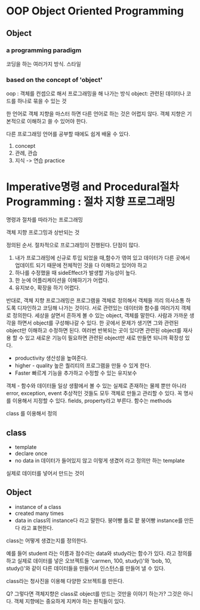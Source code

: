 #  OOP Object Oriented Programming

## Object 
### a programming paradigm
코딩을 하는 여러가지 방식. 스타일 
### based on the concept of 'object' 
oop : 
객체를 컨셉으로 해서 프로그래밍을 해 나가는 방식
object: 관련된 데이터나 코드를 하나로 묶을 수 있는 것

한 언어로 객체 지향을 마스터 하면 다른 언어로 하는 것은 어렵지 않다.
객체 지향은 기본적으로 이해하고 쓸 수 있어야 한다.

다른 프로그래밍 언어를 공부할 때에도 쉽게 배울 수 있다.

1. concept
2. 관례, 관습
3. 지식 -> 연습 practice

# Imperative명령 and Procedural절차 Programming : 절차 지향 프로그래밍

명령과 절차를 따라가는 프로그래밍

객체 지향 프로그밍과 상반되는 것

정의된 순서. 절차적으로 프로그래밍이 진행된다.
단점이 많다. 
1. 내가 프로그래밍에 신규로 투입 되었을 때,함수가 엮여 있고 데이터가 다른 곳에서 업데이트 되기 때문에 전체적인 것을 다 이해하고 있어야 하고 
2. 하나를 수정했을 때 sideEffect가 발생할 가능성이 높다.
3. 한 눈에 어플리케이션을 이해햐기가 어렵다.
4. 유지보수, 확장을 하기 어렵다. 


반대로, 객체 지향 프로그래밍은
프로그램을 객체로 정의해서 객체들 끼리 의사소통 하도록 디자인하고 코딩해 나가는 것이다. 서로 관련있는 데이터와 함수를 여러가지 객체로 정의한다.
세상을 살면서 흔하게 볼 수 있는 object, 객체를 말한다.
사람과 가까운 생각을 하면서 object를 구성해나갈 수 있다.
한 곳에서 문제가 생기면 그와 관련된 object만 이해하고 수정하면 된다.
여러번 반복되는 곳이 있다면 관련된 object를 재사용 할 수 있고
새로운 기능이 필요하면 관련된 object만 새로 만들면 되니까 확장성 있다.

- productivity  생산성을 높여준다.
- higher - quality 높은 퀄리티의 프로그램을 만들 수 있게 한다.
- Faster 빠르게 기능을 추가하고 수정할 수 있는 유지보수


객체 - 함수와 데이터들
일상 생활에서 볼 수 있는 실제로 존재하는 물제 뿐만 아니라
error, exception, event 추상적인 것들도 모두 객체로 만들고 관리할 수 있다.
꼭 명사를 이용해서 지정할 수 있다. 
fields, property라고 부른다. 함수는 methods

class 를 이용해서 정의
## class
- template
- declare once
- no data in
데이터가 들어있지 않고 이렇게 생겼어 라고 정의만 하는 template

실제로 데이터를 넣어서 만드는 것이 
## Object
- instance of a class
- created many times
- data in
class의 instance다 라고 말한다. 붕어빵 틀로 팥 붕어빵 instance를 만든다 라고 표현한다. 

class는 어떻게 생겼는지를 정의한다. 

예를 들어 student 라는 이름과 점수라는 data와 study라는 함수가 있다. 라고 정의를 하고
실제로 데이터를 넣은 오브젝트들 'carmen, 100, study()'와
'bob, 10, study()'와 같이 다른 데이터들을 만들어서 인스턴스를 만들어 낼 수 있다. 

class라는 청사진을 이용해 다양한 오브젝트를 만든다.


Q? 그렇다면 객체지향은 class로 object를 만드는 것만을 이야기 하는가?
그것은 아니다. 객체 지향에는 중요하게 지켜야 하는 원칙들이 있다.  
